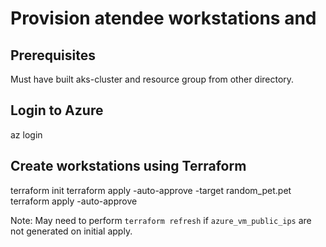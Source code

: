 # Provision atendee workstations and 

## Prerequisites
Must have built aks-cluster and resource group from other directory.

## Login to Azure

  az login

## Create workstations using Terraform

  terraform init
  terraform apply -auto-approve -target random_pet.pet
  terraform apply -auto-approve

Note: May need to perform `terraform refresh` if `azure_vm_public_ips` are not generated on initial apply.




